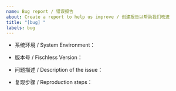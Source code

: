 ```yaml
---
name: Bug report / 错误报告
about: Create a report to help us improve / 创建报告以帮助我们改进
title: "[bug] "
labels: bug
---
```


<!--
请提供下述完整信息以便快速定位问题 / Please provide the following information to quickly locate the problem
-->

- 系统环境 / System Environment：


- 版本号 / Fischless Version：


- 问题描述 / Description of the issue：


- 复现步骤 / Reproduction steps：

